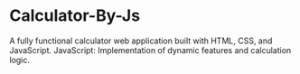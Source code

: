 # Calculator-By-Js
A fully functional calculator web application built with HTML, CSS, and JavaScript.  JavaScript: Implementation of dynamic features and calculation logic.
